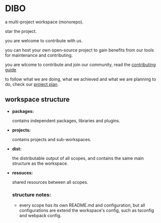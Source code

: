# DIBO

a multi-project workspace (monorepo).

star the project.

you are welcome to contribute with us.

you can host your own open-source project to gain benefits from our tools for maintenance and contributing.

you are wlcome to contribute and join our community, read the [contributing guide](/CONTRIBUTING.md)

to follow what we are doing, what we achieved and what we are planning to do, check our [project plan](../../projects).

## workspace structure

- **packages:**

  contains independent packages, libraries and plugins.

- **projects:**

  contains projects and sub-workspaces.

- **dist:**

  the distributable output of all scopes, and contains the same main structure as the workspace.

- **resouces:**

  shared resources between all scopes.

  ### structure notes:

  - every scope has its own README.md and configuration, but all configurations are extend the workspace's config, such as tsconfig and webpack config.
